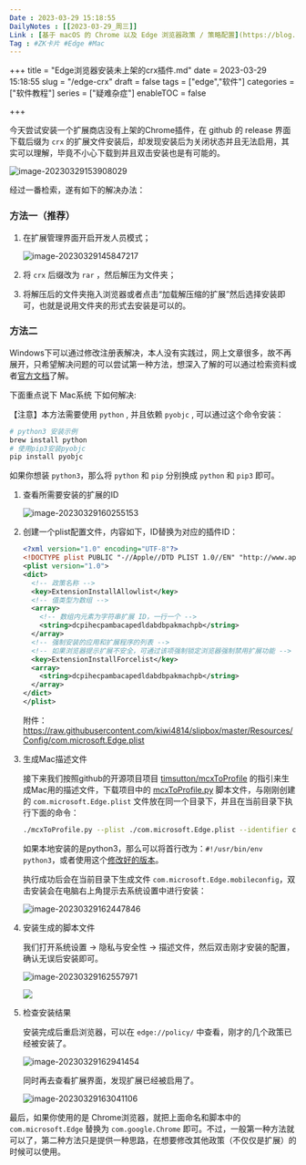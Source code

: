 ```yaml
---
Date : 2023-03-29 15:18:55
DailyNotes : [[2023-03-29_周三]]
Link : [基于 macOS 的 Chrome 以及 Edge 浏览器政策 / 策略配置](https://blog.csdn.net/maxsky/article/details/120205535)
Tag : #ZK卡片 #Edge #Mac
---
```


+++
title = "Edge浏览器安装未上架的crx插件.md"
date =  2023-03-29 15:18:55
slug = "/edge-crx"
draft = false
tags = ["edge","软件"]
categories = ["软件教程"]
series = ["疑难杂症"]
enableTOC = false

+++



今天尝试安装一个扩展商店没有上架的Chrome插件，在 github 的 release 界面下载后缀为 `crx` 的扩展文件安装后，却发现安装后为关闭状态并且无法启用，其实可以理解，毕竟不小心下载到并且双击安装也是有可能的。

![image-20230329153908029](https://kiwi4814-1256211473.cos.ap-nanjing.myqcloud.com/img/image-20230329153908029.webp)

经过一番检索，遂有如下的解决办法：

### 方法一（推荐）

1. 在扩展管理界面开启开发人员模式；

   ![image-20230329145847217](https://kiwi4814-1256211473.cos.ap-nanjing.myqcloud.com/img/image-20230329145847217.webp)

2. 将 `crx` 后缀改为 `rar` ，然后解压为文件夹；

3. 将解压后的文件夹拖入浏览器或者点击“加载解压缩的扩展”然后选择安装即可，也就是说用文件夹的形式去安装是可以的。



### 方法二

Windows下可以通过修改注册表解决，本人没有实践过，网上文章很多，故不再展开，只希望解决问题的可以尝试第一种方法，想深入了解的可以通过检索资料或者[官方文档](https://learn.microsoft.com/zh-cn/deployedge/microsoft-edge-manage-extensions-ref-guide)了解。

下面重点说下 Mac系统 下如何解决:

【注意】本方法需要使用 `python` , 并且依赖 `pyobjc` , 可以通过这个命令安装：

```bash
# python3 安装示例
brew install python
# 使用pip3安装pyobjc
pip install pyobjc
```

如果你想装 `python3`，那么将 `python` 和 `pip` 分别换成 `python` 和 `pip3` 即可。

1. 查看所需要安装的扩展的ID

   ![image-20230329160255153](https://kiwi4814-1256211473.cos.ap-nanjing.myqcloud.com/img/image-20230329160255153.webp)
2. 创建一个plist配置文件，内容如下，ID替换为对应的插件ID：

   ```xml
   <?xml version="1.0" encoding="UTF-8"?>
   <!DOCTYPE plist PUBLIC "-//Apple//DTD PLIST 1.0//EN" "http://www.apple.com/DTDs/PropertyList-1.0.dtd">
   <plist version="1.0">
   <dict>
     <!-- 政策名称 -->
     <key>ExtensionInstallAllowlist</key>
     <!-- 值类型为数组 -->
     <array>
       <!-- 数组内元素为字符串扩展 ID，一行一个 -->
       <string>dcpihecpambacapedldabdbpakmachpb</string>
     </array>
     <!-- 强制安装的应用和扩展程序的列表 -->
     <!-- 如果浏览器提示扩展不安全，可通过该项强制锁定浏览器强制禁用扩展功能 -->
     <key>ExtensionInstallForcelist</key>
     <array>
       <string>dcpihecpambacapedldabdbpakmachpb</string>
     </array>
   </dict>
   </plist>
   ```

   附件：https://raw.githubusercontent.com/kiwi4814/slipbox/master/Resources/Config/com.microsoft.Edge.plist

3. 生成Mac描述文件

   接下来我们按照github的开源项目项目 [timsutton/mcxToProfile](https://github.com/timsutton/mcxToProfile) 的指引来生成Mac用的描述文件，下载项目中的 [mcxToProfile.py](https://raw.githubusercontent.com/timsutton/mcxToProfile/master/mcxToProfile.py) 脚本文件，与刚刚创建的 `com.microsoft.Edge.plist` 文件放在同一个目录下，并且在当前目录下执行下面的命令：

   ```bash
   ./mcxToProfile.py --plist ./com.microsoft.Edge.plist --identifier com.microsoft.Edge
   ```

   如果本地安装的是python3，那么可以将首行改为：`#!/usr/bin/env python3`，或者使用这个[修改好的版本](https://raw.githubusercontent.com/kiwi4814/slipbox/master/Resources/Scripts/mcxToProfile.py)。

   执行成功后会在当前目录下生成文件 `com.microsoft.Edge.mobileconfig`，双击安装会在电脑右上角提示去系统设置中进行安装：

   ![image-20230329162447846](https://kiwi4814-1256211473.cos.ap-nanjing.myqcloud.com/img/image-20230329162447846.webp)

4. 安装生成的脚本文件

   我们打开系统设置 -> 隐私与安全性 -> 描述文件，然后双击刚才安装的配置，确认无误后安装即可。

   ![image-20230329162557971](https://kiwi4814-1256211473.cos.ap-nanjing.myqcloud.com/img/image-20230329162557971.webp)

   ![](https://kiwi4814-1256211473.cos.ap-nanjing.myqcloud.com/img/image-20230329162700105.webp)

5. 检查安装结果

   安装完成后重启浏览器，可以在 `edge://policy/` 中查看，刚才的几个政策已经被安装了。

   ![image-20230329162941454](https://kiwi4814-1256211473.cos.ap-nanjing.myqcloud.com/img/image-20230329162941454.webp)

   同时再去查看扩展界面，发现扩展已经被启用了。

   ![image-20230329163041106](https://kiwi4814-1256211473.cos.ap-nanjing.myqcloud.com/img/image-20230329163041106.webp)

最后，如果你使用的是 Chrome浏览器，就把上面命名和脚本中的 `com.microsoft.Edge` 替换为 `com.google.Chrome` 即可。不过，一般第一种方法就可以了，第二种方法只是提供一种思路，在想要修改其他政策（不仅仅是扩展）的时候可以使用。